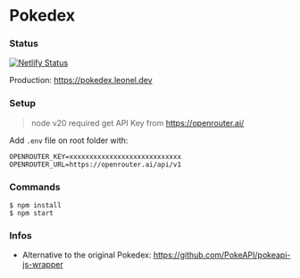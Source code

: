 # Pokedex

### Status 
[![Netlify Status](https://api.netlify.com/api/v1/badges/6aefd4fa-8333-4fd8-aa7e-eaeb3168fde0/deploy-status)](https://app.netlify.com/sites/pokedex-voice-search/deploys)

Production: https://pokedex.leonel.dev
### Setup
> node v20 required
> get API Key from https://openrouter.ai/

Add `.env` file on root folder with: 
```
OPENROUTER_KEY=xxxxxxxxxxxxxxxxxxxxxxxxxxxx
OPENROUTER_URL=https://openrouter.ai/api/v1
```

### Commands
```
$ npm install
$ npm start 
```


### Infos
- Alternative to the original Pokedex: https://github.com/PokeAPI/pokeapi-js-wrapper

